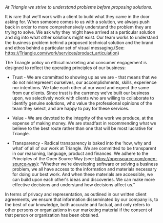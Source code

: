 _At Triangle we strive to understand problems before proposing solutions._

It is rare that we'll work with a client to build what they came in the door asking for. When
someone comes to us with a solution, we always push back in order to more comprehensively understand
the problem they are trying to solve. We ask why they might have arrived at a particular solution
and dig into what other solutions might exist. Our team works to understand the business problem
behind a proposed technical solution and the brand and ethos behind a particular set of visual
messaging.(See: https://Triangle.com/work/services/product_articulation)

The Triangle policy on ethical marketing and consumer engagement is designed to reflect the
operating principles of our business:

-   Trust - We are committed to showing up as we are - that means that we do not misrepresent
    ourselves, our accomplishments, skills, experience nor intentions. We take each other at our
    word and expect the same from our clients. Since trust is the currency we’ve built our business
    upon, we selectively work with clients who are willing to collaborate to identify genuine
    solutions, who value the professional opinions of the team they select, and are happy to pay for
    these services.

-   Value - We are devoted to the integrity of the work we produce, at the expense of making money.
    We are steadfast in recommending what we believe to the best route rather than one that will be
    most lucrative for Triangle.

-   Transparency - Radical transparency is baked into the ‘how, why and what’ of all of our work at
    Triangle. We are committed to be transparent in our reasoning, language, product and finances.
    We adhere to the Principles of the Open Source Way (see:
    https://opensource.com/open-source-way): “Whether we're developing software or solving a
    business problem, we all have access to the information and materials necessary for doing our
    best work. And when these materials are accessible, we can build upon each other's ideas and
    discoveries. We can make more effective decisions and understand how decisions affect us.”

In terms of privacy and representation, as outlined in our written client agreements, we ensure that
information disseminated by our company is, to the best of our knowledge, both accurate and factual,
and only refers to other persons or organizations in our marketing material if the consent of that
person or organization has been obtained.
